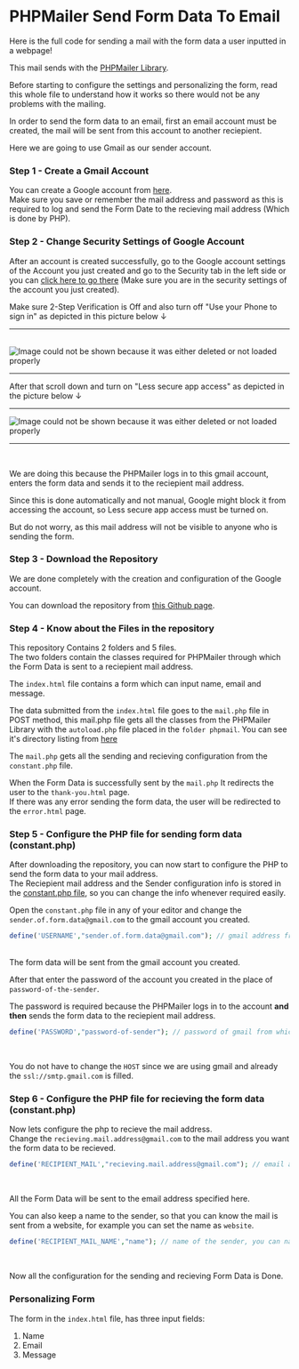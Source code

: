 # PHPMailer Send Form Data To Email
Here is the full code for sending a mail with the form data a user inputted in a webpage!<br>

This mail sends with the <a href="https://en.wikipedia.org/wiki/PHPMailer">PHPMailer Library</a>.<br>

Before starting to configure the settings and personalizing the form, read this whole file to understand how it works so there would not be any problems with the mailing.<br>

In order to send the form data to an email, first an email account must be created, the mail will be sent from this account to another reciepient.<br>

Here we are going to use Gmail as our sender account.<br>

### Step 1 - Create a Gmail Account

You can create a Google account from <a href="https://accounts.google.com/signup?hl=en">here</a>.<br>
Make sure you save or remember the mail address and password as this is required to log and send the Form Date to the recieving mail address (Which is done by PHP).<br>


### Step 2 - Change Security Settings of Google Account

After an account is created successfully, go to the Google account settings of the Account you just created and go to the Security tab in the left side or you can <a href="https://myaccount.google.com/intro/security">click here to go there</a> (Make sure you are in the security settings of the account you just created).<br>

Make sure 2-Step Verification is Off and also turn off "Use your Phone to sign in" as depicted in this picture below &#8595;<br>

<hr><br>
<img src="https://i.imgur.com/OaQ3J28.jpg" alt="Image could not be shown because it was either deleted or not loaded properly">
<hr>

After that scroll down and turn on "Less secure app access" as depicted in the picture below &#8595;<hr>

<img src="https://i.imgur.com/EirB1CC.jpg" alt="Image could not be shown because it was either deleted or not loaded properly">
<hr><br>

We are doing this because the PHPMailer logs in to this gmail account, enters the form data and sends it to the reciepient mail address.<br>

Since this is done automatically and not manual, Google might block it from accessing the account, so Less secure app access must be turned on.<br>

But do not worry, as this mail address will not be visible to anyone who is sending the form.<br>

### Step 3 - Download the Repository

We are done completely with the creation and configuration of the Google account.<br>

You can download the repository from <a href="https://github.com/BraxtonElmer/PHPMailer-Send-Form-Data-To-Email/">this Github page</a>.<br>

### Step 4 - Know about the Files in the repository

This repository Contains 2 folders and 5 files.<br>
The two folders contain the classes required for PHPMailer through which the Form Data is sent to a reciepient mail address.<br>

The ```index.html``` file contains a form which can input name, email and message.<br>

The data submitted from the ```index.html``` file goes to the ```mail.php``` file in POST method, this mail.php file gets all the classes from the PHPMailer Library with the ```autoload.php``` file placed in the ```folder phpmail```. You can see it's directory listing from <a href="https://github.com/BraxtonElmer/PHPMailer-Send-Form-Data-To-Email/tree/master/phpmail/vendor">here</a>
<br>

The ```mail.php``` gets all the sending and recieving configuration from the ```constant.php``` file.<br>

When the Form Data is successfully sent by the ```mail.php``` It redirects the user to the ```thank-you.html``` page.<br>
If there was any error sending the form data, the user will be redirected to the ```error.html``` page.

### Step 5 - Configure the PHP file for sending form data (constant.php)

After downloading the repository, you can now start to configure the PHP to send the form data to your mail address.<br>
The Reciepient mail address and the Sender configuration info is stored in the <a href="https://github.com/BraxtonElmer/PHPMailer-Send-Form-Data-To-Email/blob/master/constant.php">constant.php file</a>, so you can change the info whenever required easily.<br>

Open the ```constant.php``` file in any of your editor and change the ```sender.of.form.data@gmail.com``` to the gmail account you created.<br>

```php
define('USERNAME',"sender.of.form.data@gmail.com"); // gmail address from which mail must be sent
```

<br>
The form data will be sent from the gmail account you created.<br>

After that enter the password of the account you created in the place of ```password-of-the-sender```.<br>

The password is required because the PHPMailer logs in to the account **and then** sends the form data to the reciepient mail address.<br>

```php
define('PASSWORD',"password-of-sender"); // password of gmail from which mail must be sent
```

<br>

You do not have to change the ```HOST``` since we are using gmail and already the ```ssl://smtp.gmail.com``` is filled.<br>

### Step 6 - Configure the PHP file for recieving the form data (constant.php)

Now lets configure the php to recieve the mail address.<br>
Change the ```recieving.mail.address@gmail.com``` to the mail address you want the form data to be recieved.<br>

```php
define('RECIPIENT_MAIL',"recieving.mail.address@gmail.com"); // email address to where the email must be recieved
```
<br>

All the Form Data will be sent to the email address specified here.<br>

You can also keep a name to the sender, so that you can know the mail is sent from a website, for example you can set the name as ```website```.<br>

```php
define('RECIPIENT_MAIL_NAME',"name"); // name of the sender, you can name it as website, not mandatory
```
<br>

Now all the configuration for the sending and recieving Form Data is Done.

### Personalizing Form

The form in the ```index.html``` file, has three input fields:
<ol>
  <li>Name</li>
  <li>Email</li>
  <li>Message</li>
</ol>

